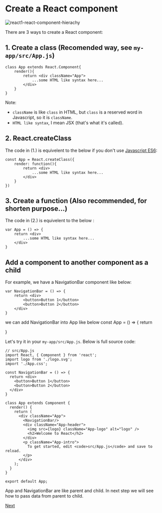 # Create a React component

![react1-react-component-hierachy](https://github.com/rudyhuynh/front-end-note/blob/master/react1-react-component-hierachy.png "React Component Hierachy")

There are 3 ways to create a React component:
## 1. Create a class (Recomended way, see `my-app/src/App.js`)
````
class App extends React.Component{
    render(){
        return <div className="App">
            ...some HTML like syntax here...
        </div>
    }
}
````

Note: 
* `className` is like `class` in HTML, but `class` is a reserved word in Javascript, so it is `className`.
* `HTML like syntax`, I mean JSX (that's what it's called).

## 2. React.createClass
The code in (1.) is equivelent to the below if you don't use [Javascript ES6](es6plus.md):
````
const App = React.createClass({
    render: function(){
        return <div>
            ...some HTML like syntax here...
        </div>
    }
})
````

## 3. Create a function (Also recommended, for shorten purpose...)
The code in (2.) is equivelent to the below :
````
var App = () => {
    return <div>
        ...some HTML like syntax here...
    </div>
}
````

## Add a component to another component as a child
For example, we have a NavigationBar component like below:
````
var NavigationBar = () => {
    return <div>
        <button>Button 1</button>
        <button>Button 2</button>
    </div>
}
````
we can add NavigationBar into App like below
const App = () => {
    return <div>
        <NavigationBar/>
    </div>
}

Let's try it in your `my-app/src/App.js`. Below is full source code:
````
// src/App.js
import React, { Component } from 'react';
import logo from './logo.svg';
import './App.css';

const NavigationBar = () => {
  return <div>
    <button>Button 1</button>
    <button>Button 2</button>
  </div>
}

class App extends Component {
  render() {
    return (
      <div className="App">
        <NavigationBar/>
        <div className="App-header">
          <img src={logo} className="App-logo" alt="logo" />
          <h2>Welcome to React</h2>
        </div>
        <p className="App-intro">
          To get started, edit <code>src/App.js</code> and save to reload.
        </p>
      </div>
    );
  }
}

export default App;

````

App and NavigationBar are like parent and child.
In next step we will see how to pass data from parent to child.

[Next](react4.md)










